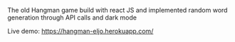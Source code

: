 
The old Hangman game build with react JS and implemented random word generation through API calls and dark mode

Live demo: https://hangman-eljo.herokuapp.com/
